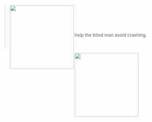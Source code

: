 > <img align="left" width="200" src="https://drive.google.com/drive/u/0/folders/1jvyLoIcCof0nyNmfJhlP8KQjuW7xX59l"/>
> <BR>
> <BR>
> <BR>
> <BR>
> <BR>
> help the blind man avoid crashing.
> <BR>
> <BR>
> <BR>



<img align="left" width="200" src="https://drive.google.com/uc?id=1iB3qrS38w0hALDYzlGt9Finyx49LJinT"/>
